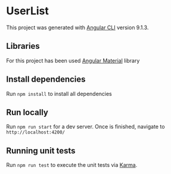 # UserList

This project was generated with [Angular CLI](https://github.com/angular/angular-cli) version 9.1.3.

## Libraries

For this project has been used [Angular Material](https://material.angular.io/) library

## Install dependencies

Run `npm install` to install all dependencies

## Run locally

Run `npm run start` for a dev server. 
Once is finished, navigate to `http://localhost:4200/`

## Running unit tests

Run `npm run test` to execute the unit tests via [Karma](https://karma-runner.github.io).


